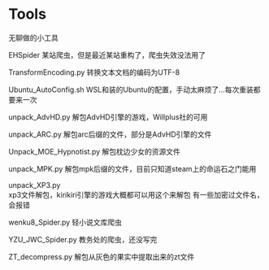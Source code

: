 # Tools
无聊做的小工具

EHSpider
某站爬虫，但是最近某站重构了，爬虫失效没法用了

TransformEncoding.py
转换文本文档的编码为UTF-8

Ubuntu_AutoConfig.sh
WSL和装的Ubuntu的配置，手动太麻烦了...每次重装都要来一次

unpack_AdvHD.py
解包AdvHD引擎的游戏，Willplus社的可用

unpack_ARC.py
解包arc后缀的文件，部分是AdvHD引擎的文件

Unpack_MOE_Hypnotist.py
解包枕边少女的资源文件

unpack_MPK.py
解包mpk后缀的文件，目前只知道steam上的命运石之门能用

unpack_XP3.py  
xp3文件解包，kirikiri引擎的游戏大概都可以用这个来解包
有一些加密过文件名，会报错

wenku8_Spider.py
轻小说文库爬虫

YZU_JWC_Spider.py
教务处的爬虫，还没写完

ZT_decompress.py
解包从灰色的果实中提取出来的zt文件
